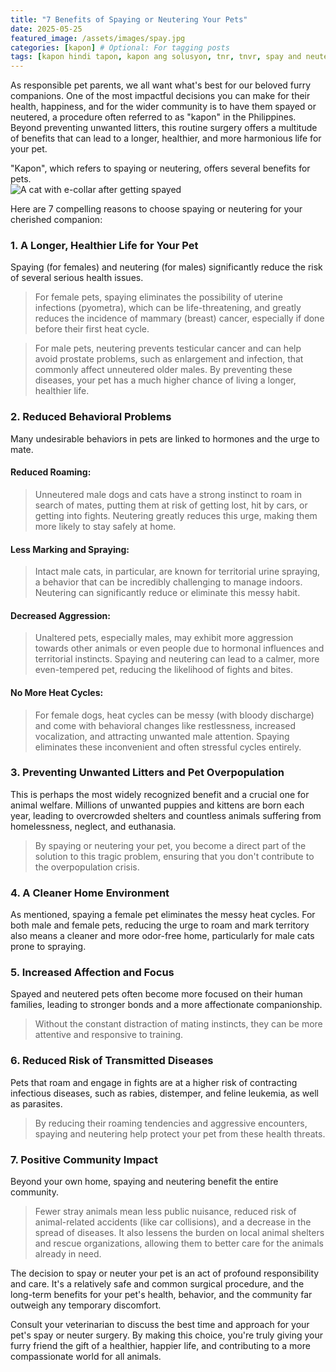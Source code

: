 ```yaml
---
title: "7 Benefits of Spaying or Neutering Your Pets"
date: 2025-05-25
featured_image: /assets/images/spay.jpg
categories: [kapon] # Optional: For tagging posts
tags: [kapon hindi tapon, kapon ang solusyon, tnr, tnvr, spay and neuter] # Optional: More specific keywords
---
```

As responsible pet parents, we all want what's best for our beloved furry companions. One of the most impactful decisions you can make for their health, happiness, and for the wider community is to have them spayed or neutered, a procedure often referred to as "kapon" in the Philippines. Beyond preventing unwanted litters, this routine surgery offers a multitude of benefits that can lead to a longer, healthier, and more harmonious life for your pet.

<div class="info-box">
"Kapon", which refers to spaying or neutering, offers several benefits for pets. 
</div>

<img src="{{'/assets/images/spay.jpg'|relative_url}}" alt="A cat with e-collar after getting spayed">

Here are 7 compelling reasons to choose spaying or neutering for your cherished companion:
### 1. A Longer, Healthier Life for Your Pet
Spaying (for females) and neutering (for males) significantly reduce the risk of several serious health issues.

> For female pets, spaying eliminates the possibility of uterine infections (pyometra), which can be life-threatening, and greatly reduces the incidence of mammary (breast) cancer, especially if done before their first heat cycle.

> For male pets, neutering prevents testicular cancer and can help avoid prostate problems, such as enlargement and infection, that commonly affect unneutered older males. By preventing these diseases, your pet has a much higher chance of living a longer, healthier life.

### 2. Reduced Behavioral Problems
Many undesirable behaviors in pets are linked to hormones and the urge to mate.

#### Reduced Roaming: 
> Unneutered male dogs and cats have a strong instinct to roam in search of mates, putting them at risk of getting lost, hit by cars, or getting into fights. Neutering greatly reduces this urge, making them more likely to stay safely at home.

#### Less Marking and Spraying: 
> Intact male cats, in particular, are known for territorial urine spraying, a behavior that can be incredibly challenging to manage indoors. Neutering can significantly reduce or eliminate this messy habit.

#### Decreased Aggression: 
> Unaltered pets, especially males, may exhibit more aggression towards other animals or even people due to hormonal influences and territorial instincts. Spaying and neutering can lead to a calmer, more even-tempered pet, reducing the likelihood of fights and bites.

#### No More Heat Cycles: 
> For female dogs, heat cycles can be messy (with bloody discharge) and come with behavioral changes like restlessness, increased vocalization, and attracting unwanted male attention. Spaying eliminates these inconvenient and often stressful cycles entirely.

### 3. Preventing Unwanted Litters and Pet Overpopulation
This is perhaps the most widely recognized benefit and a crucial one for animal welfare. Millions of unwanted puppies and kittens are born each year, leading to overcrowded shelters and countless animals suffering from homelessness, neglect, and euthanasia.

> By spaying or neutering your pet, you become a direct part of the solution to this tragic problem, ensuring that you don't contribute to the overpopulation crisis.

### 4. A Cleaner Home Environment
As mentioned, spaying a female pet eliminates the messy heat cycles. For both male and female pets, reducing the urge to roam and mark territory also means a cleaner and more odor-free home, particularly for male cats prone to spraying.

### 5. Increased Affection and Focus
Spayed and neutered pets often become more focused on their human families, leading to stronger bonds and a more affectionate companionship.

> Without the constant distraction of mating instincts, they can be more attentive and responsive to training.

### 6. Reduced Risk of Transmitted Diseases
Pets that roam and engage in fights are at a higher risk of contracting infectious diseases, such as rabies, distemper, and feline leukemia, as well as parasites.

> By reducing their roaming tendencies and aggressive encounters, spaying and neutering help protect your pet from these health threats.

### 7. Positive Community Impact
Beyond your own home, spaying and neutering benefit the entire community.

> Fewer stray animals mean less public nuisance, reduced risk of animal-related accidents (like car collisions), and a decrease in the spread of diseases. It also lessens the burden on local animal shelters and rescue organizations, allowing them to better care for the animals already in need.

The decision to spay or neuter your pet is an act of profound responsibility and care. It's a relatively safe and common surgical procedure, and the long-term benefits for your pet's health, behavior, and the community far outweigh any temporary discomfort. 

Consult your veterinarian to discuss the best time and approach for your pet's spay or neuter surgery. By making this choice, you're truly giving your furry friend the gift of a healthier, happier life, and contributing to a more compassionate world for all animals.
